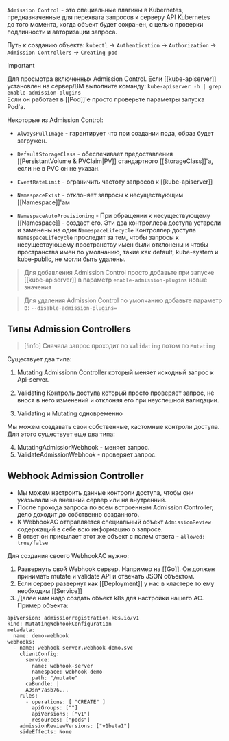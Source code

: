 `Admission Control` - это специальные плагины в Kubernetes, предназначенные для перехвата запросов к серверу API Kubernetes до того момента, когда объект будет сохранен, с целью проверки подлинности и авторизации запроса.

Путь к созданию объекта:
`kubectl` -> `Authentication` -> `Authorization` -> `Admission Controllers` -> `Creating pod`

>[!important]
>Для просмотра включенных Admission Control. 
>Если [[kube-apiserver]] установлен на сервер/ВМ выполните команду:
>`kube-apiserver -h | grep enable-admission-plugins`  
>Если он работает в [[Pod]]'e просто проверьте параметры запуска Pod'а.

Некоторые из Admission Control:
- `AlwaysPullImage` - гарантирует что при создании пода, образ будет загружен.
- `DefaultStorageClass` - обеспечивает предоставления [[PersistantVolume & PVClaim|PV]] стандартного [[StorageClass]]'a, если не в PVC он не указан.
- `EventRateLimit` - ограничить частоту запросов к [[kube-apiserver]] 

- `NamespaceExist` - отклоняет запросы к несуществующим [[Namespace]]'ам
- `NamespaceAutoProvisioning` - При обращении к несуществующему [[Namespace]] - создаст его.
	Эти два контроллера доступа устарели и заменены на один `NamespaceLifecycle`
	Контроллер доступа `NamespaceLifecycle` проследит за тем, чтобы запросы к несуществующему пространству имен были отклонены и чтобы пространства имен по умолчанию, такие как default, kube-system и kube-public, не могли быть удалены.

>Для добавления Admission Control просто добавьте при запуске [[kube-apiserver]] в параметр `enable-admission-plugins` новые значения

>Для удаления Admission Control по умолчанию добавьте параметр в:
> `--disable-admission-plugins=`

## Типы Admission Controllers

>[!info]
>Сначала запрос проходит по `Validating` потом по `Mutating`

Существует два типа:

1) Mutating
	Admissionn Controller который меняет исходный запрос к Api-server.

2) Validating
	Контроль доступа который просто проверяет запрос, не внося в него изменений и отклоняя его при неуспешной валидации.

3) Validating и Mutating одновременно

Мы можем создавать свои собственные, кастомные контроли доступа. Для этого существует еще два типа:

4) MutatingAdmissionWebhook -  меняет запрос.
5) ValidateAdmissionWebhook - проверяет запрос.

## Webhook Admission Controller

- Мы можем настроить данные контроли доступа, чтобы они указывали на внешний сервер или на внутренний.
- После прохода запроса по всем встроенным Admission Controller, дело доходит до собственно созданного.
- К WebhookAC отправляется специальный объект `AdmissionReview` содержащий в себе всю информацию о запросе.
- В ответ он присылает этот же объект с полем ответа - `allowed: true/false`

Для создания своего WebhookAC нужно:
1) Развернуть свой Webhook сервер. Например на [[Go]].
	Он должен принимать mutate и validate API и отвечать JSON объектом.
2) Если сервер развернут как [[Deployment]] у нас в кластере то ему необходим [[Service]]
3) Далее нам надо создать объект k8s для настройки нашего AC.
	Пример объекта:
```
apiVersion: admissionregistration.k8s.io/v1
kind: MutatingWebhookConfiguration
metadata:
  name: demo-webhook
webhooks:
  - name: webhook-server.webhook-demo.svc
    clientConfig:
      service:
        name: webhook-server
        namespace: webhook-demo
        path: "/mutate"
      caBundle: |
      ADsn*7asb76...
    rules:
      - operations: [ "CREATE" ]
        apiGroups: [""]
        apiVersions: ["v1"]
        resources: ["pods"]
    admissionReviewVersions: ["v1beta1"]
    sideEffects: None
```
